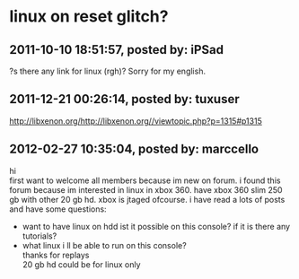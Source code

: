 # linux on reset glitch?

## 2011-10-10 18:51:57, posted by: iPSad

?s there any link for linux (rgh)? Sorry for my english.

## 2011-12-21 00:26:14, posted by: tuxuser

http://libxenon.org/http://libxenon.org//viewtopic.php?p=1315#p1315

## 2012-02-27 10:35:04, posted by: marccello

hi  
 first want to welcome all members because im new on forum. i found this forum because im interested in linux in xbox 360. have xbox 360 slim 250 gb with other 20 gb hd. xbox is jtaged ofcourse. i have read a lots of posts and have some questions:  
 - want to have linux on hdd ist it possible on this console? if it is there any tutorials?  
 - what linux i ll be able to run on this console?  
 thanks for replays  
 20 gb hd could be for linux only